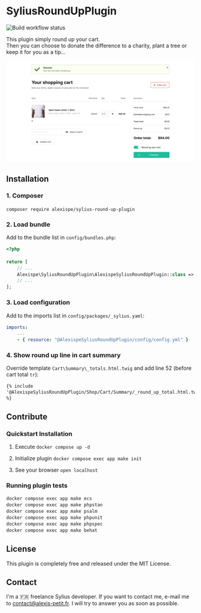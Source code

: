 # SyliusRoundUpPlugin

![Build workflow status](https://github.com/alexispe/SyliusRoundUpPlugin/actions/workflows/build.yml/badge.svg)

This plugin simply round up your cart.  
Then you can choose to donate the difference to a charity, plant a tree or keep it for you as a tip...

![Screenshot of cart page](https://github.com/alexispe/SyliusRoundUpPlugin/blob/main/docs/demo-cart.png?raw=true)

## Installation

### 1. Composer

`composer require alexispe/sylius-round-up-plugin`

### 2. Load bundle

Add to the bundle list in `config/bundles.php`:

```php
<?php

return [
    // ...
    Alexispe\SyliusRoundUpPlugin\AlexispeSyliusRoundUpPlugin::class => ['all' => true],
    // ...
];
```

### 3. Load configuration

Add to the imports list in `config/packages/_sylius.yaml`:

```yaml
imports:
    ...
    - { resource: "@AlexispeSyliusRoundUpPlugin/config/config.yml" }
```

### 4. Show round up line in cart summary

Override template `Cart\Summary\_totals.html.twig` and add line 52 (before cart total `tr`):
```
{% include '@AlexispeSyliusRoundUpPlugin/Shop/Cart/Summary/_round_up_total.html.twig' %}
```

## Contribute

### Quickstart Installation

1. Execute `docker compose up -d`

2. Initialize plugin `docker compose exec app make init`

3. See your browser `open localhost`

### Running plugin tests

```bash
docker compose exec app make ecs
docker compose exec app make phpstan
docker compose exec app make psalm
docker compose exec app make phpunit
docker compose exec app make phpspec
docker compose exec app make behat
```

## License

This plugin is completely free and released under the MIT License.

## Contact

I'm a 🇫🇷 freelance Sylius developer.
If you want to contact me, e-mail me to contact@alexis-petit.fr. I will try to answer you as soon as possible.
